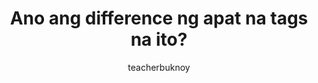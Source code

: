 ---
title: Ano ang difference ng apat na tags na ito?
banner:
  title: "&lt;i>, &lt;b>‚ &lt;strong>, at &lt;em>—Ano ang pagkakaiba?"
  subtitle: HTML Semantics
description: Saan at kailan pwedeng gamitin ang i, em, strong, at b tags?
author: teacherbuknoy
link: 
  label: Panoorin sa Tiktok
  url: https://www.tiktok.com/@antaresphdev/video/7228036804144942338
cover:
  folder: i-em-strong-b
  filename: cover.jpg
  sizes: [300, 600, 900, 1200, 1440, 1920]
  formats: ['png', 'webp', 'avif']
  width: 1080
  height: 1920
tags:
  - html
type: short
---